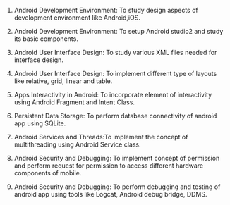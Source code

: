 1. Android Development Environment: To study design aspects of development environment like Android,iOS.
   
2. Android Development Environment: To setup Android studio2 and study its basic components.

3. Android User Interface Design: To study various XML files needed for interface design.

4. Android User Interface Design: To implement different type of layouts like relative, grid, linear and table.

5. Apps Interactivity in Android: To incorporate element of interactivity using Android Fragment and Intent Class.

6. Persistent Data Storage: To perform database connectivity of android app using SQLite.

7. Android Services and Threads:To implement the concept of multithreading using Android Service class.

8. Android Security and Debugging: To implement concept of permission and perform request for permission to access different hardware components of mobile.

9. Android Security and Debugging: To perform debugging and testing of android app using tools like Logcat, Android debug bridge, DDMS.
